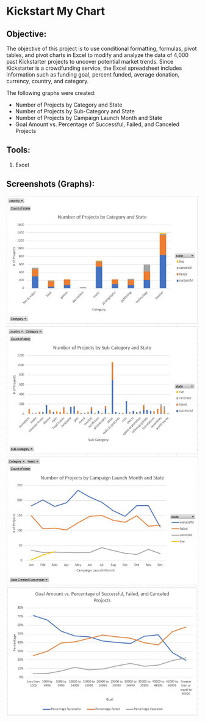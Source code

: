 # Kickstart My Chart

## **Objective:**
The objective of this project is to use conditional formatting, formulas, pivot tables, and pivot charts in Excel to modify and analyze the data of 4,000 past Kickstarter projects to uncover potential market trends. Since Kickstarter is a crowdfunding service, the Excel spreadsheet includes information such as funding goal, percent funded, average donation, currency, country, and category. 

The following graphs were created:
* Number of Projects by Category and State
* Number of Projects by Sub-Category and State
* Number of Projects by Campaign Launch Month and State
* Goal Amount vs. Percentage of Successful, Failed, and Canceled Projects

## **Tools:**
1. Excel

## **Screenshots (Graphs):**
![graph1.jpg](Images/graph1.JPG)
![graph2.jpg](Images/graph2.JPG)
![graph3.jpg](Images/graph3.JPG)
![graph4.jpg](Images/graph4.JPG)
